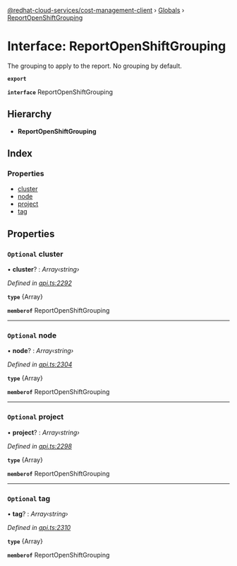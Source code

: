 [@redhat-cloud-services/cost-management-client](../README.md) › [Globals](../globals.md) › [ReportOpenShiftGrouping](reportopenshiftgrouping.md)

# Interface: ReportOpenShiftGrouping

The grouping to apply to the report. No grouping by default.

**`export`** 

**`interface`** ReportOpenShiftGrouping

## Hierarchy

* **ReportOpenShiftGrouping**

## Index

### Properties

* [cluster](reportopenshiftgrouping.md#optional-cluster)
* [node](reportopenshiftgrouping.md#optional-node)
* [project](reportopenshiftgrouping.md#optional-project)
* [tag](reportopenshiftgrouping.md#optional-tag)

## Properties

### `Optional` cluster

• **cluster**? : *Array‹string›*

*Defined in [api.ts:2292](https://github.com/RedHatInsights/javascript-clients/blob/master/packages/cost-management/api.ts#L2292)*

**`type`** {Array<string>}

**`memberof`** ReportOpenShiftGrouping

___

### `Optional` node

• **node**? : *Array‹string›*

*Defined in [api.ts:2304](https://github.com/RedHatInsights/javascript-clients/blob/master/packages/cost-management/api.ts#L2304)*

**`type`** {Array<string>}

**`memberof`** ReportOpenShiftGrouping

___

### `Optional` project

• **project**? : *Array‹string›*

*Defined in [api.ts:2298](https://github.com/RedHatInsights/javascript-clients/blob/master/packages/cost-management/api.ts#L2298)*

**`type`** {Array<string>}

**`memberof`** ReportOpenShiftGrouping

___

### `Optional` tag

• **tag**? : *Array‹string›*

*Defined in [api.ts:2310](https://github.com/RedHatInsights/javascript-clients/blob/master/packages/cost-management/api.ts#L2310)*

**`type`** {Array<string>}

**`memberof`** ReportOpenShiftGrouping
